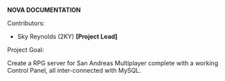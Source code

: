 **NOVA DOCUMENTATION**

Contributors:

  - Sky Reynolds (2KY) **[Project Lead]**

Project Goal: 
  
  Create a RPG server for San Andreas Multiplayer complete with a working Control Panel, all inter-connected with MySQL.
